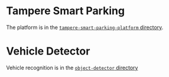 # Tampere Smart Parking

The platform is in the [`tampere-smart-parking-platform` directory](tampere-smart-parking-platform).

# Vehicle Detector

Vehicle recognition is in the [`object-detector` directory](object-detector)

